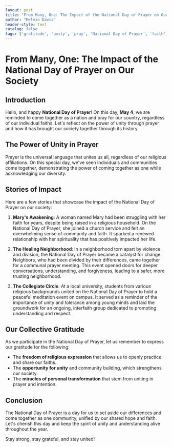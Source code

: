 ```yaml
---
layout: post
title: "From Many, One: The Impact of the National Day of Prayer on Our Society"
author: "Melvin Davis"
header-style: text
catalog: false
tags: ['gratitude', 'unity', 'pray', 'National Day of Prayer', 'faith', 'community', 'tolerance', 'diversity', 'freedom']
---
```


# From Many, One: The Impact of the National Day of Prayer on Our Society  

## Introduction  
Hello, and happy **National Day of Prayer**! On this day, **May 4**, we are reminded to come together as a nation and pray for our country, regardless of our individual faiths. Let's reflect on the power of unity through prayer and how it has brought our society together through its history.  

## The Power of Unity in Prayer  

Prayer is the universal language that unites us all, regardless of our religious affiliations. On this special day, we've seen individuals and communities come together, demonstrating the power of coming together as one while acknowledging our diversity.  

## Stories of Impact  

Here are a few stories that showcase the impact of the National Day of Prayer on our society:  

1. **Mary's Awakening**: A woman named Mary had been struggling with her faith for years, despite being raised in a religious household. On the National Day of Prayer, she joined a church service and felt an overwhelming sense of community and faith. It sparked a renewed relationship with her spirituality that has positively impacted her life.  

2. **The Healing Neighborhood**: In a neighborhood torn apart by violence and division, the National Day of Prayer became a catalyst for change. Neighbors, who had been divided by their differences, came together for a communal prayer meeting. This event opened doors for deeper conversations, understanding, and forgiveness, leading to a safer, more trusting neighborhood.  

3. **The Collegiate Circle**: At a local university, students from various religious backgrounds united on the National Day of Prayer to hold a peaceful meditation event on campus. It served as a reminder of the importance of unity and tolerance among young minds and laid the groundwork for an ongoing, interfaith group dedicated to promoting understanding and respect.  

## Our Collective Gratitude  

As we participate in the National Day of Prayer, let us remember to express our gratitude for the following:  

- The **freedom of religious expression** that allows us to openly practice and share our faiths.  
- The **opportunity for unity** and community building, which strengthens our society.  
- The **miracles of personal transformation** that stem from uniting in prayer and intention.  

## Conclusion  

The National Day of Prayer is a day for us to set aside our differences and come together as one community, unified by our shared hope and faith. Let's cherish this day and keep the spirit of unity and understanding alive throughout the year.  

Stay strong, stay grateful, and stay united!  